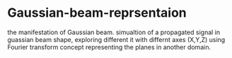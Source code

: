 # Gaussian-beam-reprsentaion
the manifestation of Gaussian beam.
simualtion of a propagated signal in guassian beam shape, exploring different it with differnt axes (X,Y,Z)
using Fourier transform concept representing the planes in another domain.
